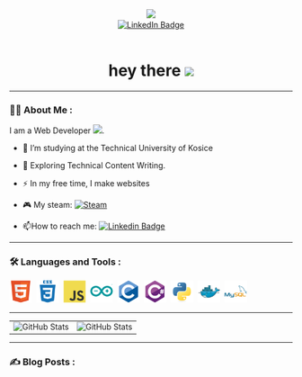 <div id="header" align="center">
  <img src="https://dl.openseauserdata.com/cache/originImage/files/527a9783c28c70962773a73db797ea4d.gif" width="100"/>
  <div id="badges">
    <a href="https://www.linkedin.com/in/dias-izbagambetov-19818b279/">
      <img src="https://img.shields.io/badge/LinkedIn-blue?style=for-the-badge&logo=linkedin&logoColor=white" alt="LinkedIn Badge"/>
    </a>
  </div>
  <img src="https://komarev.com/ghpvc/?username=your-github-username&style=flat-square&color=blue" alt=""/>
  <h1>
    hey there
    <img src="https://media.giphy.com/media/hvRJCLFzcasrR4ia7z/giphy.gif" width="30px"/>
  </h1>
</div>

---

### :woman_technologist: About Me :
I am a Web Developer <img src="https://media.giphy.com/media/WUlplcMpOCEmTGBtBW/giphy.gif" width="30">.
- :telescope: I’m studying at the Technical University of Kosice

- :seedling: Exploring Technical Content Writing.

- :zap: In my free time, I make websites

- :video_game: My steam: [![Steam](https://img.shields.io/badge/Steam-000000.svg?logo=steam&logoColor=white)](https://steamcommunity.com/id/dissasterioz/)

- :mailbox:How to reach me: [![Linkedin Badge](https://img.shields.io/badge/-kakbar-blue?style=flat&logo=Linkedin&logoColor=white)](https://www.linkedin.com/in/dias-izbagambetov-19818b279/)
---

### :hammer_and_wrench: Languages and Tools :
<div>
  <img src="https://github.com/devicons/devicon/blob/master/icons/html5/html5-original.svg" title="HTML5" alt="HTML" width="40" height="40"/>&nbsp;
  <img src="https://github.com/devicons/devicon/blob/master/icons/css3/css3-plain-wordmark.svg"  title="CSS3" alt="CSS" width="40" height="40"/>&nbsp;
  <img src="https://github.com/devicons/devicon/blob/master/icons/javascript/javascript-original.svg" title="JavaScript" alt="JavaScript" width="40" height="40"/>&nbsp;
  <img src="https://github.com/devicons/devicon/blob/master/icons/arduino/arduino-original.svg" title="ARDUINO" alt="ARDUINO" width="40" height="40"/>&nbsp;
  <img src="https://github.com/devicons/devicon/blob/master/icons/c/c-original.svg" title="C" alt="C" width="40" height="40"/>&nbsp;
  <img src="https://github.com/devicons/devicon/blob/master/icons/csharp/csharp-original.svg" title="C#" alt="C#" width="40" height="40"/>&nbsp;
  <img src="https://github.com/devicons/devicon/blob/master/icons/python/python-original.svg" title="PYTHON" alt="PYTHON" width="40" height="40"/>&nbsp;
  <img src="https://github.com/devicons/devicon/blob/master/icons/docker/docker-original.svg" title="DOCKER" alt="DOCKER" width="40" height="40"/>&nbsp;
  <img src="https://github.com/devicons/devicon/blob/master/icons/mysql/mysql-original-wordmark.svg" title="MySQL"  alt="MySQL" width="40" height="40"/>&nbsp;
</div>



---

<table>
  <tr>
    <td>
      <img src="http://github-profile-summary-cards.vercel.app/api/cards/repos-per-language?username=ku4a10&theme=github_dark" alt="GitHub Stats">
    </td>
    <td>
      <img src="https://github-readme-stats.vercel.app/api?username=ku4a10&show_icons=true&theme=tokyonight" alt="GitHub Stats">
    </td>
  </tr>
</table>

---

### :writing_hand: Blog Posts :
<!-- BLOG-POST-LIST:START -->
<!-- BLOG-POST-LIST:END -->
